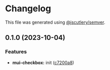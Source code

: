 # Changelog

This file was generated using [@jscutlery/semver](https://github.com/jscutlery/semver).

## 0.1.0 (2023-10-04)


### Features

* **mui-checkbox:** init ([c7200a8](https://github.com/Availity/element/commit/c7200a84175174f43d502b47881dd7e57e02aa0e))
